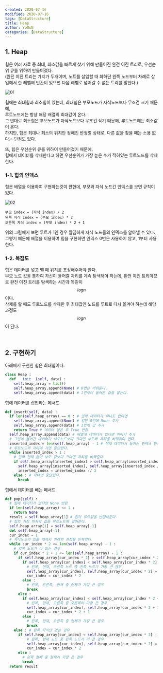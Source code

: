 ```yaml
---
created: 2020-07-16
modified: 2020-07-16
tags: [DataStructure]
title: Heap
author: Yo0oN
categories: [DataStructure]
---
```


## 1. Heap

힙은 여러 자료 중 최대, 최소값을 빠르게 찾기 위해 만들어진 완전 이진 트리로, 우선순위 큐를 위하여 만들어졌다.<br>
 (완전 이진 트리는 가지가 두개이며, 노트를 삽입할 때 최하단 왼쪽 노드부터 차례로 삽입해서 한 레벨에 빈칸이 있으면 다음 레벨로 넘어갈 수 없는 트리를 말한다.)<br>

![01](https://user-images.githubusercontent.com/53729311/180646745-60a9c998-2199-4ab9-9e2f-59b8e96473b8.jpg)

힙에는 최대힙과 최소힙이 있는데, 최대힙은 부모노드가 자식노드보다 무조건 크기 때문에,<br>
루트노드에는 항상 해당 배열의 최대값이 온다.<br>
그 반대로 최소힙은 부모노드가 자식노드보다 무조건 작기 때문에, 루트노드에는 최소값이 온다.<br>
하지만, 힙은 최대나 최소의 위치만 정해진 반정렬 상태로, 다른 값을 찾을 때는 소용 없다는 단점도 있다.<br>

또, 힙은 우선순위 큐를 위하여 만들어졌기 때문에,<br>
힙에서 데이터를 삭제한다고 하면 우선순위가 가장 높은 수가 적혀있는 루트노드를 삭제한다.<br>


### 1-1. 힙의 인덱스

힙은 배열을 이용하여 구현하는것이 편한데, 부모와 자식 노드간 인덱스를 보면 규칙이 있다.<br>


![02](https://user-images.githubusercontent.com/53729311/180646747-0d4c7b58-c2e4-4b66-804b-5b0300e9ce29.jpg)

~~~
부모 index = (자식 index) / 2
왼쪽 자식 index = (부모 index) * 2
오른쪽 자식 index = (부모 index) * 2 + 1
~~~

위의 그림에서 보면 루트가 1인 경우 깔끔하게 자식 노드들의 인덱스를 알아낼 수 있다.<br>
그렇기 때문에 배열을 이용하여 힙을 구현하면 인덱스 0번은 사용하지 않고, 1부터 사용한다.


### 1-2. 복잡도

힙은 데이터를 넣고 뺄 때 위치를 조정해주어야 한다.<br>
부모 노드 값을 통하여 자신이 들어갈 자리를 계속 탐색해야 하는데, 완전 이진 트리이므로 완전 이진 트리를 탐색하는 시간과 똑같이 $$log n$$이다.<br>
삭제를 할 때도 루트노드를 삭제한 후 최대값인 노드를 루트로 다시 옮겨야 하는데 해당 과정도 $$log n$$이 된다.

<br>

## 2. 구현하기

아래에서 구현한 힙은 최대힙이다.

```python
class Heap :
  def __init__(self, data) :
    self.heap_array = list()
    self.heap_array.append(None) # 0번은 비워둔다.
    self.heap_array.append(data) # 1번부터 들어온 값을 넣는다.
```

힙에 데이터를 삽입하는 메서드

```python
def insert(self, data) :
  if len(self.heap_array) == 0 : # 만약 데이터가 하나도 없다면 
    self.heap_array.append(None) # 일단 0번에 None 추가
    self.heap_array.append(data) # 1번에 값 추가
    return True # 데이터 넣은 후 True 반환
  self.heap_array.append(data) # 배열에 데이터가 있다면 이어서 추가
  # 그런데 들어간 데이터가 부모노드보다 크다면 부모와 자리를 바꿔줘야 한다.
  inserted_index = len(self.heap_array) - 1 # 현재 데이터가 들어간 인덱스 번호
  # 루트노드의 자리에 가면 중단한다.
  while inserted_index > 1 :
    # 만약 현재 값이 부모 값보다 크다면 자리를 바꿔준다.
    if self.heap_array[inserted_index] > self.heap_array[inserted_index // 2] :
      self.heap_array[inserted_index], self.heap_array[inserted_index // 2] =  self.heap_array[inserted_index // 2],  self.heap_array[inserted_index]
      inserted_index = inserted_index // 2
    else : # 작다면 중단한다.
      break
```

힙에서 데이터를 빼는 메서드

```python
def pop(self) :
  # 힙에 데이터가 없다면 None 반환
  if len(self.heap_array) <= 1 :
    return None
  result = self.heap_array[1] # 힙의 루트값을 반환해준다.
  # 힙의 가장 마지막 값을 루트노드에 넣어준다.
  self.heap_array[1] = self.heap_array[-1]
  del self.heap_array[-1]
  cur_index = 1
  # 자식노드가 있을 때까지 아래의 과정을 반복한다.
  while cur_index * 2 <= len(self.heap_array) - 1 :
    # 양쪽 노드가 다 있는 경우
    if cur_index * 2 + 1 <= len(self.heap_array) - 1 :
      if self.heap_array[cur_index * 2] > self.heap_array[cur_index * 2 + 1] :
        if self.heap_array[cur_index] < self.heap_array[cur_index * 2] :
          # 왼쪽, 현재, 오른쪽 노드 중 왼쪽 노드가 가장 큰 경우
          self.heap_array[cur_index], self.heap_array[cur_index * 2] = self.heap_array[cur_index * 2], self.heap_array[cur_index]
          cur_index = cur_index * 2
        else :
          # 왼쪽, 오른쪽, 현재 중 현재가 가장 큰 경우
          break
      else :
        if self.heap_array[cur_index] < self.heap_array[cur_index * 2 + 1] :
          # 왼쪽, 현재, 오른쪽 중 오른쪽이 가장 큰 경우
          self.heap_array[cur_index], self.heap_array[cur_index * 2 + 1] = self.heap_array[cur_index * 2 + 1], self.heap_array[cur_index]
          cur_index = cur_index * 2 + 1
        else :
          # 왼쪽, 현재, 오른쪽 중 현재가 가장 큰 경우
          break
    else : # 왼쪽 자식만 있는 경우
      if self.heap_array[cur_index] < self.heap_array[cur_index * 2] :
          # 왼쪽, 현재 노드 중 왼쪽 노드가 더 큰 경우
          self.heap_array[cur_index], self.heap_array[cur_index * 2] = self.heap_array[cur_index * 2], self.heap_array[cur_index]
          cur_index = cur_index * 2
      else :
        # 왼쪽 현재 중 현재가 가장 큰 경우
        break
  return result
```
